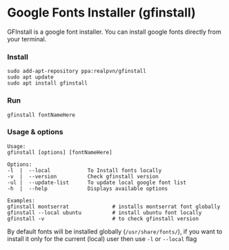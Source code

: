 # Google Fonts Installer (gfinstall)
GFInstall is a google font installer. You can install google fonts directly from your terminal.

### Install
```
sudo add-apt-repository ppa:realpvn/gfinstall
sudo apt update
sudo apt install gfinstall
```

### Run
```
gfinstall fontNameHere
```

### Usage & options
```
Usage:
gfinstall [options] [fontNameHere]

Options:
-l  |  --local            To Install fonts locally
-v  |  --version          Check gfinstall version
-ul |  --update-list      To update local google font list
-h  |  --help             Displays available options

Examples:
gfinstall montserrat              # installs montserrat font globally
gfinstall --local ubuntu          # install ubuntu font locally
gfinstall -v                      # to check gfinstall version
```
By default fonts will be installed globally (`/usr/share/fonts/`), if you want to install it only for the current (local) user then use `-l` or `--local` flag
